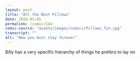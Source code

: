 ```yaml
---
layout: post
title: "All the Best Pillows"
date: 2019-03-05
permalink: /comic/144
comic-source: "assets/images/comics/Pillows_fin.jpg"
transcript: ""
alt: "Now you must stay forever"
---
```


Billy has a very specific hierarchy of things he prefers to lay on

